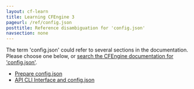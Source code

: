 ```yaml
---
layout: cf-learn
title: Learning CFEngine 3
pageurl: /ref/config.json
posttitle: Reference disambiguation for 'config.json'
navsection: none
---
```


The term 'config.json' could refer to several sections in the documentation. Please choose one below, or
[search the CFEngine documentation for 'config.json'](http://cfengine.com/docs/3.5/search.html?q=config.json).

- [Prepare config.json](http://cfengine.com/docs/3.5/manuals-design-center-advanced.html#prepare-config-json)
- [API CLI Interface and config.json](http://cfengine.com/docs/3.5/reference-design-center-api.html#api-cli-interface-and-config-json)
